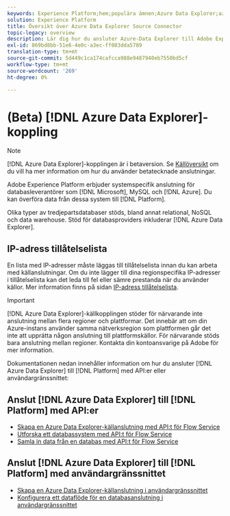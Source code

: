 ```yaml
---
keywords: Experience Platform;hem;populära ämnen;Azure Data Explorer;azure data explorer
solution: Experience Platform
title: Översikt över Azure Data Explorer Source Connector
topic-legacy: overview
description: Lär dig hur du ansluter Azure-Data Explorer till Adobe Experience Platform med API:er eller användargränssnittet.
exl-id: 869bd8bb-51e6-4e0c-a3ec-ff083dda5789
translation-type: tm+mt
source-git-commit: 5d449c1ca174cafcca988e9487940eb7550bd5cf
workflow-type: tm+mt
source-wordcount: '269'
ht-degree: 0%

---
```


# (Beta) [!DNL Azure Data Explorer]-koppling

>[!NOTE]
>
>[!DNL Azure Data Explorer]-kopplingen är i betaversion. Se [Källöversikt](../../home.md#terms-and-conditions) om du vill ha mer information om hur du använder betatecknade anslutningar.

Adobe Experience Platform erbjuder systemspecifik anslutning för databasleverantörer som [!DNL Microsoft], MySQL och [!DNL Azure]. Du kan överföra data från dessa system till [!DNL Platform].

Olika typer av tredjepartsdatabaser stöds, bland annat relational, NoSQL och data warehouse. Stöd för databasproviders inkluderar [!DNL Azure Data Explorer].

## IP-adress tillåtelselista

En lista med IP-adresser måste läggas till tillåtelselista innan du kan arbeta med källanslutningar. Om du inte lägger till dina regionspecifika IP-adresser i tillåtelselista kan det leda till fel eller sämre prestanda när du använder källor. Mer information finns på sidan [IP-adress tillåtelselista](../../ip-address-allow-list.md).

>[!IMPORTANT]
>
>[!DNL Azure Data Explorer]-källkopplingen stöder för närvarande inte anslutning mellan flera regioner och plattformar. Det innebär att om din Azure-instans använder samma nätverksregion som plattformen går det inte att upprätta någon anslutning till plattformskällor. För närvarande stöds bara anslutning mellan regioner. Kontakta din kontoansvarige på Adobe för mer information.

Dokumentationen nedan innehåller information om hur du ansluter [!DNL Azure Data Explorer] till [!DNL Platform] med API:er eller användargränssnittet:

## Anslut [!DNL Azure Data Explorer] till [!DNL Platform] med API:er

- [Skapa en Azure Data Explorer-källanslutning med API:t för Flow Service](../../tutorials/api/create/databases/data-explorer.md)
- [Utforska ett databassystem med API:t för Flow Service](../../tutorials/api/explore/database-nosql.md)
- [Samla in data från en databas med API:t för Flow Service](../../tutorials/api/collect/database-nosql.md)

## Anslut [!DNL Azure Data Explorer] till [!DNL Platform] med användargränssnittet

- [Skapa en Azure Data Explorer-källanslutning i användargränssnittet](../../tutorials/ui/create/databases/data-explorer.md)
- [Konfigurera ett dataflöde för en databasanslutning i användargränssnittet](../../tutorials/ui/dataflow/databases.md)

